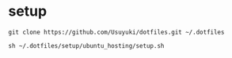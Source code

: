 # setup

```
git clone https://github.com/Usuyuki/dotfiles.git ~/.dotfiles
```

```
sh ~/.dotfiles/setup/ubuntu_hosting/setup.sh
```
